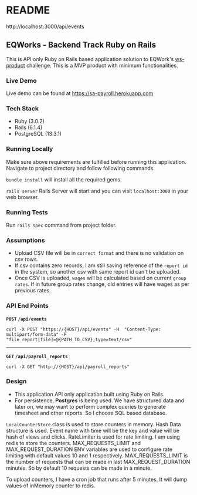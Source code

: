 # README

http://localhost:3000/api/events


## EQWorks - Backend Track Ruby on Rails

This is API only Ruby on Rails based application solution to EQWork's [ws-product](https://gist.github.com/woozyking/126fdf4c72fdf65a3504e5681a1ce715l) challenge.
This is a MVP product with minimum functionalities.

### Live Demo
Live demo can be found at https://sa-payroll.herokuapp.com

### Tech Stack
* Ruby (3.0.2)
* Rails (6.1.4)
* PostgreSQL (13.3.1)

### Running Locally
Make sure above requirements are fulfilled before running this application.
Navigate to project directory and follow following commands

`bundle install` will install all the required gems.

`rails server` Rails Server will start and you can visit `localhost:3000` in your web browser.

### Running Tests
Run `rails spec` command from project folder.

### Assumptions
* Upload CSV file will be in `correct format` and there is no validation on csv rows.
* If csv contains zero records, I am still saving reference of the `report id` in the system, so another csv with same report id can't be uploaded.
* Once CSV is uploaded, `wages` will be calculated based on current `group rates`. If in future group rates change, old entries will have wages as per previous rates.

### API End Points
**`POST` `/api/events`**

```
curl -X POST "https://{HOST}/api/events" -H  "Content-Type: multipart/form-data" -F "file_report[file]=@{PATH_TO_CSV};type=text/csv"
```
---
**`GET` `/api/payroll_reports`**

```
curl -X GET "http://{HOST}/api/payroll_reports"
```

### Design
* This application API only application built using Ruby on Rails.
* For persistence, **Postgres** is being used. We have structured data and later on, we may want to perform complex queries to generate timesheet and other reports. So I choose SQL based database.

`LocalCounterStore` class is used to store counters in memory. Hash Data structure is used. Event name with time will be the key and value will be hash of views and clicks.
RateLimiter is used for rate limiting. I am using redis to store the counters. MAX_REQUESTS_LIMIT and MAX_REQUEST_DURATION ENV variables are used to configure rate limiting with default values 10 and 1 respectively.
MAX_REQUESTS_LIMIT is the number of requests that can be made in last MAX_REQUEST_DURATION minutes. So by default 10 requests can be made in a minute.

To upload counters, I have a cron job that runs after 5 minutes. It will dump values of inMemory counter to redis.


